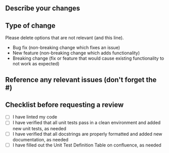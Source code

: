 ## Describe your changes


## Type of change

Please delete options that are not relevant (and this line).

- Bug fix (non-breaking change which fixes an issue)
- New feature (non-breaking change which adds functionality)
- Breaking change (fix or feature that would cause existing functionality to not work as expected)

## Reference any relevant issues (don't forget the #)


## Checklist before requesting a review
- [ ] I have linted my code
- [ ] I have verified that all unit tests pass in a clean environment and added new unit tests, as needed
- [ ] I have verified that all docstrings are properly formatted and added new documentation, as needed
- [ ] I have filled out the Unit Test Definition Table on confluence, as needed